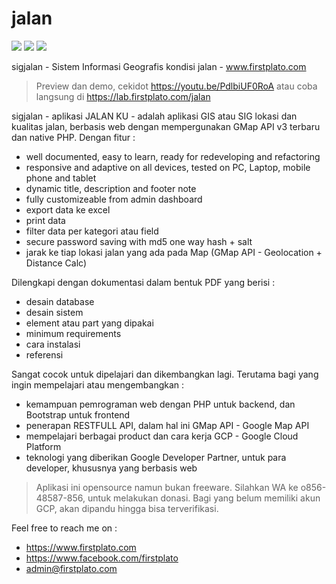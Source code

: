 # jalan

<img src="https://img.shields.io/github/license/ipang-dwi/xdesktop.svg" /> <img src="https://img.shields.io/badge/lab-firstplato.com-red.svg" /> <img src="https://img.shields.io/badge/need-donation-brightgreen.svg" />

sigjalan - Sistem Informasi Geografis kondisi jalan - www.firstplato.com

> Preview dan demo, cekidot https://youtu.be/PdlbiUF0RoA atau coba langsung di https://lab.firstplato.com/jalan

sigjalan - aplikasi JALAN KU - adalah aplikasi GIS atau SIG lokasi dan kualitas jalan, berbasis web dengan mempergunakan GMap API v3 terbaru dan native PHP. Dengan fitur :
- well documented, easy to learn, ready for redeveloping and refactoring
- responsive and adaptive on all devices, tested on PC, Laptop, mobile phone and tablet
- dynamic title, description and footer note
- fully customizeable from admin dashboard
- export data ke excel
- print data
- filter data per kategori atau field
- secure password saving with md5 one way hash + salt
- jarak ke tiap lokasi jalan yang ada pada Map (GMap API - Geolocation + Distance Calc)

Dilengkapi dengan dokumentasi dalam bentuk PDF yang berisi :
- desain database
- desain sistem
- element atau part yang dipakai
- minimum requirements
- cara instalasi
- referensi

Sangat cocok untuk dipelajari dan dikembangkan lagi. Terutama bagi yang ingin mempelajari atau mengembangkan :
- kemampuan pemrograman web dengan PHP untuk backend, dan Bootstrap untuk frontend
- penerapan RESTFULL API, dalam hal ini GMap API - Google Map API
- mempelajari berbagai product dan cara kerja GCP - Google Cloud Platform
- teknologi yang diberikan Google Developer Partner, untuk para developer, khususnya yang berbasis web

> Aplikasi ini opensource namun bukan freeware. Silahkan WA ke o856-48587-856, untuk melakukan donasi. Bagi yang belum memiliki akun GCP, akan dipandu hingga bisa terverifikasi.

Feel free to reach me on :
- https://www.firstplato.com
- https://www.facebook.com/firstplato
- admin@firstplato.com
